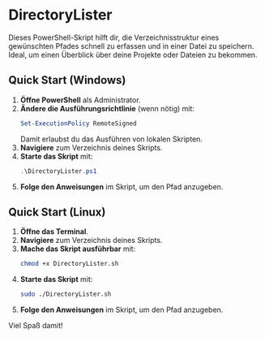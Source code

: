 # DirectoryLister

Dieses PowerShell-Skript hilft dir, die Verzeichnisstruktur eines gewünschten Pfades schnell zu erfassen und in einer Datei zu speichern.
Ideal, um einen Überblick über deine Projekte oder Dateien zu bekommen.

## Quick Start (Windows)

1. **Öffne PowerShell** als Administrator.
2. **Ändere die Ausführungsrichtlinie** (wenn nötig) mit:
   ```powershell
   Set-ExecutionPolicy RemoteSigned
   ```
   Damit erlaubst du das Ausführen von lokalen Skripten.
3. **Navigiere** zum Verzeichnis deines Skripts.
4. **Starte das Skript** mit:
   ```powershell
   .\DirectoryLister.ps1
   ```
5. **Folge den Anweisungen** im Skript, um den Pfad anzugeben.

## Quick Start (Linux)

1. **Öffne das Terminal**.
2. **Navigiere** zum Verzeichnis deines Skripts.
3. **Mache das Skript ausführbar** mit:
   ```bash
   chmod +x DirectoryLister.sh
   ```
4. **Starte das Skript** mit:
   ```bash
   sudo ./DirectoryLister.sh
   ```
5. **Folge den Anweisungen** im Skript, um den Pfad anzugeben.

Viel Spaß damit!
